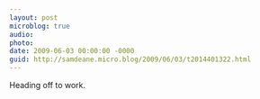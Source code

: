 ```yaml
---
layout: post
microblog: true
audio: 
photo: 
date: 2009-06-03 00:00:00 -0000
guid: http://samdeane.micro.blog/2009/06/03/t2014401322.html
---
```

Heading off to work.
